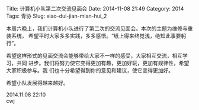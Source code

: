 Title: 计算机小队第二次交流见面会
Date: 2014-11-08 21:49
Category: 2014
Tags: 青协
Slug: xiao-dui-jian-mian-hui_2

本周六晚上，我们计算机小队进行了第二次的交流见面会。本次的主题为维修与重装系统，
希望平时大家多多实践，多多感悟。“纸上得来终觉浅，绝知此事要躬行”。

希望这样形式的见面交流会能够带给大家不一样的感受，大家相互交流，相互学习，共同
进步。我们将努力使它变得更加有趣，更加好玩，更加有规律性，希望大家积极参与。我
们也十分希望得到你的意见和建议，使它变得更加好。

希望小队发展得越来越好。

2014.11.08 22:10  
cwj
